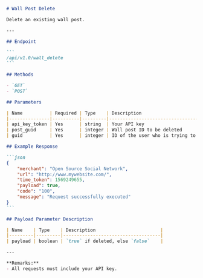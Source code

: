 ````markdown name=docs/endpoints/wall_delete.md
# Wall Post Delete

Delete an existing wall post.

---

## Endpoint

```
/api/v1.0/wall_delete
```

## Methods

- `GET`
- `POST`

## Parameters

| Name          | Required | Type    | Description                                  |
|---------------|----------|---------|----------------------------------------------|
| api_key_token | Yes      | string  | Your API key                                 |
| post_guid     | Yes      | integer | Wall post ID to be deleted                   |
| guid          | Yes      | integer | ID of the user who is trying to delete post  |

## Example Response

```json
{
    "merchant": "Open Source Social Network",
    "url": "http://www.mywebsite.com/",
    "time_token": 1569249655,
    "payload": true,
    "code": "100",
    "message": "Request successfully executed"
}
```

## Payload Parameter Description

| Name    | Type    | Description                        |
|---------|---------|------------------------------------|
| payload | boolean | `true` if deleted, else `false`    |

---

**Remarks:**
- All requests must include your API key.
````
